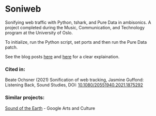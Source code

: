# Soniweb
Sonifying web traffic with Python, tshark, and Pure Data in ambisonics. A project completed during the Music, Communication, and Technology program at the University of Oslo.

To initialize, run the Python script, set ports and then run the Pure Data patch.

See the blog posts [here](https://jacksongoo.de/soniweb/) and [here](https://jacksongoo.de/soniweb-2/) for a clear explaination.

### Cited in:
Beate Ochsner (2021) Sonification of web tracking, Jasmine Guffond: Listening Back, Sound Studies, DOI: [10.1080/20551940.2021.1875292](https://doi.org/10.1080/20551940.2021.1875292) 

### Similar projects:
[Sound of the Earth](https://soundoftheearth.org/) - Google Arts and Culture
